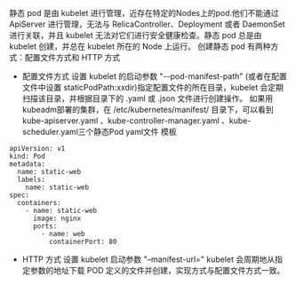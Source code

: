 静态 pod 是由 kubelet 进行管理，近存在特定的Nodes上的pod.他们不能通过 ApiServer 进行管理，无法与 RelicaController、Deployment 或者 DaemonSet 进行关联，并且 kubelet 无法对它们进行安全健康检查。静态 pod 总是由 kubelet 创建，并总在 kubelet 所在的 Node 上运行。
创建静态 pod 有两种方式：配置文件方式和 HTTP 方式
- 配置文件方式
设置 kubelet 的启动参数 "--pod-manifest-path" (或者在配置文件中设置 staticPodPath:xxdir)指定配置文件的所在目录，kubelet 会定期扫描该目录，并根据目录下的 .yaml 或 .json 文件进行创建操作。
如果用kubeadm部署的集群，在 /etc/kubernetes/manifest/ 目录下，可以看到 kube-apiserver.yaml 、kube-controller-manager.yaml 、kube-scheduler.yaml三个静态Pod yaml文件
模板

```
apiVersion: v1
kind: Pod
metadata:
  name: static-web
  labels:
    name: static-web
spec:
  containers:
    - name: static-web
      image: nginx
      ports:
        - name: web
          containerPort: 80
```
- HTTP 方式
设置 kubelet 启动参数 "–manifest-url=" kubelet 会周期地从指定参数的地址下载 POD 定义的文件并创建，实现方式与配置文件方式一致。